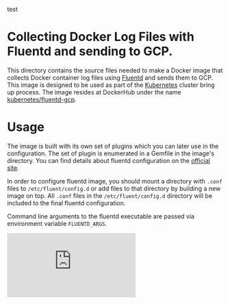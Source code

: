 test
# Collecting Docker Log Files with Fluentd and sending to GCP.
This directory contains the source files needed to make a Docker image
that collects Docker container log files using [Fluentd](http://www.fluentd.org/)
and sends them to GCP.
This image is designed to be used as part of the [Kubernetes](https://github.com/kubernetes/kubernetes)
cluster bring up process. The image resides at DockerHub under the name
[kubernetes/fluentd-gcp](https://registry.hub.docker.com/u/kubernetes/fluentd-gcp/).

# Usage

The image is built with its own set of plugins which you can later use
in the configuration. The set of plugin is enumerated in a Gemfile in the
image's directory. You can find details about fluentd configuration on the
[official site](http://docs.fluentd.org/articles/config-file).

In order to configure fluentd image, you should mount a directory with `.conf`
files to `/etc/fluent/config.d` or add files to that directory by building
a new image on top. All `.conf` files in the `/etc/fluent/config.d` directory
will be included to the final fluentd configuration.

Command line arguments to the fluentd executable are passed
via environment variable `FLUENTD_ARGS`.


[![Analytics](https://kubernetes-site.appspot.com/UA-36037335-10/GitHub/cluster/addons/fluentd-gcp/fluentd-gcp-image/README.md?pixel)]()
